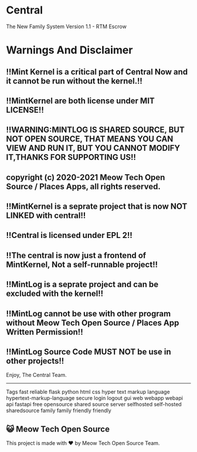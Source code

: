# Central
The New Family System
Version 1.1 - RTM Escrow

# Warnings And Disclaimer

## !!Mint Kernel is a critical part of Central Now and it cannot be run without the kernel.!!

## !!MintKernel are both license under MIT LICENSE!!

## !!WARNING:MINTLOG IS SHARED SOURCE, BUT NOT OPEN SOURCE, THAT MEANS YOU CAN VIEW AND RUN IT, BUT YOU CANNOT MODIFY IT,THANKS FOR SUPPORTING US!!
## copyright (c) 2020-2021 Meow Tech Open Source / Places Apps, all rights reserved.

## !!MintKernel is a seprate project that is now NOT LINKED with central!!

## !!Central is licensed under EPL 2!!

## !!The central is now just a frontend of MintKernel, Not a self-runnable project!!

## !!MintLog is a seprate project and can be excluded with the kernel!!

## !!MintLog cannot be use with other program without Meow Tech Open Source / Places App Written Permission!!

## !!MintLog Source Code MUST NOT be use in other projects!!


Enjoy,
The Central Team.


-----------------------------------------------------
Tags
fast reliable flask python html css hyper text markup language hypertext-markup-language secure login logout gui web webapp webapi api fastapi free opensource shared source server selfhosted self-hosted sharedsource family family friendly friendly





## 😺 Meow Tech Open Source
This project is made with ❤ by Meow Tech Open Source Team.
